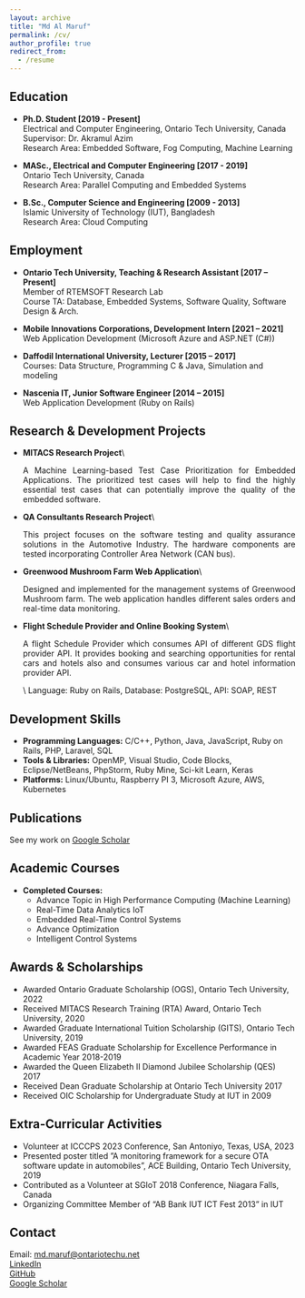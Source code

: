 ```yaml
---
layout: archive
title: "Md Al Maruf"
permalink: /cv/
author_profile: true
redirect_from:
  - /resume
---
```


<!-- {% include base_path %} -->


<!-- ---
layout: page
title: "Curriculum Vitae"
permalink: /cv/
--- -->

## Education

* **Ph.D. Student [2019 - Present]**\
  Electrical and Computer Engineering, Ontario Tech University, Canada\
  Supervisor: Dr. Akramul Azim\
  Research Area: Embedded Software, Fog Computing, Machine Learning

* **MASc., Electrical and Computer Engineering [2017 - 2019]**\
  Ontario Tech University, Canada\
  Research Area: Parallel Computing and Embedded Systems

* **B.Sc., Computer Science and Engineering [2009 - 2013]**\
  Islamic University of Technology (IUT), Bangladesh\
  Research Area: Cloud Computing

## Employment

* **Ontario Tech University, Teaching & Research Assistant [2017 – Present]**\
  Member of RTEMSOFT Research Lab\
  Course TA: Database, Embedded Systems, Software Quality, Software Design & Arch.

* **Mobile Innovations Corporations, Development Intern [2021 – 2021]**\
  Web Application Development (Microsoft Azure and ASP.NET (C#))

* **Daffodil International University, Lecturer [2015 – 2017]**\
  Courses: Data Structure, Programming C & Java, Simulation and modeling

* **Nascenia IT, Junior Software Engineer [2014 – 2015]**\
  Web Application Development (Ruby on Rails)

## Research & Development Projects

* **MITACS Research Project**\
  <p style="text-align:justify">A Machine Learning-based Test Case Prioritization for Embedded Applications. The prioritized test cases will help to find the highly essential test cases that can potentially improve the quality of the embedded software.</p>

* **QA Consultants Research Project**\
  <p style="text-align:justify">This project focuses on the software testing and quality assurance solutions in the Automotive Industry. The hardware components are tested incorporating Controller Area Network (CAN bus).</p>
  
* **Greenwood Mushroom Farm Web Application**\
  <p style="text-align:justify">Designed and implemented for the management systems of Greenwood Mushroom farm. The web application handles different sales orders and real-time data monitoring.</p>
  
* **Flight Schedule Provider and Online Booking System**\
  <p style="text-align:justify">A flight Schedule Provider which consumes API of different GDS flight provider API. It provides booking and searching opportunities for rental cars and hotels also and consumes various car and hotel information provider API.</p>\
  Language: Ruby on Rails, Database: PostgreSQL, API: SOAP, REST
  


## Development Skills

* **Programming Languages:** C/C++, Python, Java, JavaScript, Ruby on Rails, PHP, Laravel, SQL
* **Tools & Libraries:** OpenMP, Visual Studio, Code Blocks, Eclipse/NetBeans, PhpStorm, Ruby Mine, Sci-kit Learn, Keras
* **Platforms:** Linux/Ubuntu, Raspberry PI 3, Microsoft Azure, AWS, Kubernetes

## Publications

See my work on [Google Scholar](https://scholar.google.com/citations?user=RbU1B7QAAAAJ&hl=en)

## Academic Courses

* **Completed Courses:**
  * Advance Topic in High Performance Computing (Machine Learning)
  * Real-Time Data Analytics IoT
  * Embedded Real-Time Control Systems
  * Advance Optimization
  * Intelligent Control Systems

## Awards & Scholarships

* Awarded Ontario Graduate Scholarship (OGS), Ontario Tech University, 2022
* Received MITACS Research Training (RTA) Award, Ontario Tech University, 2020
* Awarded Graduate International Tuition Scholarship (GITS), Ontario Tech University, 2019
* Awarded FEAS Graduate Scholarship for Excellence Performance in Academic Year 2018-2019
* Awarded the Queen Elizabeth II Diamond Jubilee Scholarship (QES) 2017
* Received Dean Graduate Scholarship at Ontario Tech University 2017
* Received OIC Scholarship for Undergraduate Study at IUT in 2009

## Extra-Curricular Activities

* Volunteer at ICCCPS 2023 Conference, San Antoniyo, Texas, USA, 2023
* Presented poster titled ”A monitoring framework for a secure OTA software update in automobiles”, ACE Building, Ontario Tech University, 2019
* Contributed as a Volunteer at SGIoT 2018 Conference, Niagara Falls, Canada
* Organizing Committee Member of “AB Bank IUT ICT Fest 2013” in IUT


## Contact
Email: md.maruf@ontariotechu.net\
[LinkedIn](https://www.linkedin.com/in/almaruf09)\
[GitHub](https://github.com/mdalmaruf)\
[Google Scholar](https://scholar.google.com/citations?user=RbU1B7QAAAAJ&hl=en)




<!-- Education
======
* B.S. in GitHub, GitHub University, 2012
* M.S. in Jekyll, GitHub University, 2014
* Ph.D in Version Control Theory, GitHub University, 2018 (expected)

Work experience
======
* Summer 2015: Research Assistant
  * Github University
  * Duties included: Tagging issues
  * Supervisor: Professor Git

* Fall 2015: Research Assistant
  * Github University
  * Duties included: Merging pull requests
  * Supervisor: Professor Hub
  
Skills
======
* Skill 1
* Skill 2
  * Sub-skill 2.1
  * Sub-skill 2.2
  * Sub-skill 2.3
* Skill 3

Publications
======
  <ul>{% for post in site.publications %}
    {% include archive-single-cv.html %}
  {% endfor %}</ul>
  
Talks
======
  <ul>{% for post in site.talks %}
    {% include archive-single-talk-cv.html %}
  {% endfor %}</ul>
  
Teaching
======
  <ul>{% for post in site.teaching %}
    {% include archive-single-cv.html %}
  {% endfor %}</ul>
  
Service and leadership
======
* Currently signed in to 43 different slack teams
 -->
